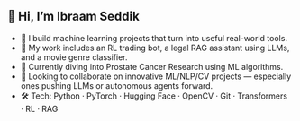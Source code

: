 ## 👋 Hi, I’m Ibraam Seddik

- 🔭 I build machine learning projects that turn into useful real-world tools.
- 🧠 My work includes an RL trading bot, a legal RAG assistant using LLMs, and a movie genre classifier.
- 🌱 Currently diving into Prostate Cancer Research using ML algorithms.
- 🤝 Looking to collaborate on innovative ML/NLP/CV projects — especially ones pushing LLMs or autonomous agents forward.
- 🛠️ Tech: Python · PyTorch · Hugging Face · OpenCV · Git · Transformers · RL · RAG
